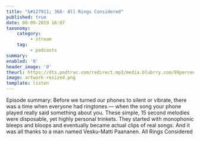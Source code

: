 ```yaml
---
title: "&#127911; 368- All Rings Considered"
published: true
date: 08-09-2019 16:07
taxonomy:
    category:
         - stream
    tag:
         - podcasts
summary:
enabled: '0'
header_image: '0'
theurl: https://dts.podtrac.com/redirect.mp3/media.blubrry.com/99percentinvisible/dovetail.prxu.org/96/79868fb5-eb30-401c-8c4c-7ae50e787bb6/01_368_All_Rings_Considered_pt01.mp3
image: artwork-resized.png
template: listen
---
```

 
Episode summary: Before we turned our phones to silent or vibrate, there was a time when everyone had ringtones — when the song your phone played really said something about you. These simple, 15 second melodies were disposable, yet highly personal trinkets. They started with monophonic bleeps and bloops and eventually became actual clips of real songs. And it was all thanks to a man named Vesku-Matti Paananen. All Rings Considered
